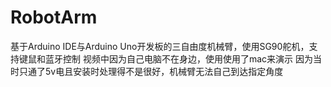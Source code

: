 # RobotArm
基于Arduino IDE与Arduino Uno开发板的三自由度机械臂，使用SG90舵机，支持键鼠和蓝牙控制
视频中因为自己电脑不在身边，使用使用了mac来演示
因为当时只通了5v电且安装时处理得不是很好，机械臂无法自己到达指定角度
